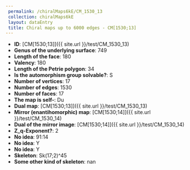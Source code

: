 ```yaml
--- 
 permalink: /chiralMaps6kE/CM_1530_13 
 collection: chiralMaps6kE
 layout: dataEntry
 title: Chiral maps up to 6000 edges - CM[1530;13]
---
```


- **ID**: [CM[1530;13]]({{ site.url }}/test/CM_1530_13)
- **Genus of the underlying surface**: 749
- **Length of the face**: 180
- **Valency**: 180
- **Length of the Petrie polygon**: 34
- **Is the automorphism group solvable?**: S
- **Number of vertices**: 17
- **Number of edges**: 1530
- **Number of faces**: 17
- **The map is self-**: Du
- **Dual map**: [CM[1530;13]]({{ site.url }}/test/CM_1530_13)
- **Mirror (enantihomorphic) map**: [CM[1530;14]]({{ site.url }}/test/CM_1530_14)
- **Dual of the mirror image**: [CM[1530;14]]({{ site.url }}/test/CM_1530_14)
- **Z_q-Exponent?**: 2
- **No idea**:  91:14
- **No idea**: Y
- **No idea**: Y
- **Skeleton**: Sk(17;2)^45
- **Some other kind of skeleton**: nan

